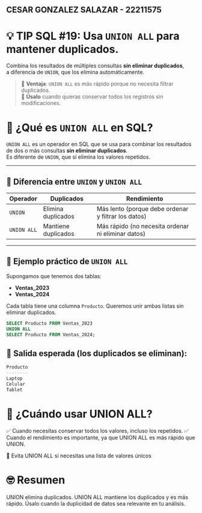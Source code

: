 ## CESAR GONZALEZ SALAZAR - 22211575 

# 💡 **TIP SQL #19:** Usa `UNION ALL` para mantener duplicados.  
Combina los resultados de múltiples consultas **sin eliminar duplicados**,  
a diferencia de `UNION`, que los elimina automáticamente.  

> 🔹 **Ventaja**: `UNION ALL` es más rápido porque no necesita filtrar duplicados.  
> 🔹 **Úsalo**  cuando quieras conservar todos los registros sin modificaciones.

# 🔹 ¿Qué es `UNION ALL` en SQL?
`UNION ALL` es un operador en SQL que se usa para combinar los resultados de dos o más consultas **sin eliminar duplicados**.  
Es diferente de `UNION`, que sí elimina los valores repetidos.

---

## 📌 Diferencia entre `UNION` y `UNION ALL`
| Operador  | Duplicados | Rendimiento |
|-----------|-----------|-------------|
| `UNION`     | Elimina duplicados | Más lento (porque debe ordenar y filtrar los datos) |
| `UNION ALL` | Mantiene duplicados | Más rápido (no necesita ordenar ni eliminar datos) |

---

## 📖 Ejemplo práctico de `UNION ALL`
Supongamos que tenemos dos tablas:  
- **Ventas_2023**
- **Ventas_2024**

Cada tabla tiene una columna `Producto`. Queremos unir ambas listas sin eliminar duplicados.

```sql
SELECT Producto FROM Ventas_2023
UNION ALL
SELECT Producto FROM Ventas_2024;

```
## 🔹 Salida esperada (los duplicados se eliminan):

```sql
Producto
--------
Laptop
Celular
Tablet
```

# 🚀 ¿Cuándo usar UNION ALL?
✅ Cuando necesitas conservar todos los valores, incluso los repetidos.
✅ Cuando el rendimiento es importante, ya que UNION ALL es más rápido que UNION.

🔴 Evita UNION ALL si necesitas una lista de valores únicos

# 🤓 Resumen
UNION elimina duplicados.
UNION ALL mantiene los duplicados y es más rápido.
Úsalo cuando la duplicidad de datos sea relevante en tu análisis.
